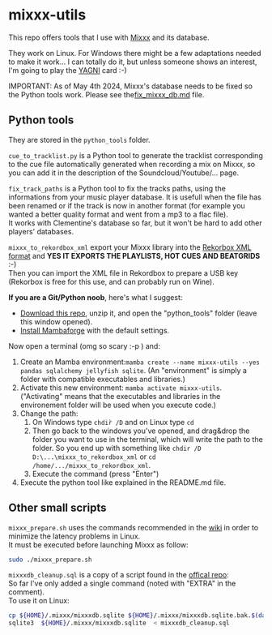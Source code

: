 # mixxx-utils

This repo offers tools that I use with [Mixxx](https://github.com/mixxxdj/mixxx) and its database.  

They work on Linux. For Windows there might be a few adaptations needed to make it work… I can totally do it, but unless someone shows an interest, I'm going to play the [YAGNI](https://en.wikipedia.org/wiki/You_aren%27t_gonna_need_it) card :-)

IMPORTANT: As of May 4th 2024, Mixxx's database needs to be fixed so the Python tools work. Please see the[fix_mixxx_db.md](fix_mixxx_db.md) file.

## Python tools

They are stored in the `python_tools` folder.  

`cue_to_tracklist.py` is a Python tool to generate the tracklist corresponding to the cue file automatically generated when recording a mix on Mixxx, so you can add it in the description of the Soundcloud/Youtube/… page.

`fix_track_paths` is a Python tool to fix the tracks paths, using the informations from your music player database. It is usefull when the file has been renamed or if the track is now in another format (for example you wanted a better quality format and went from a mp3 to a flac file).  
It works with Clementine's database so far, but it won't be hard to add other players' databases.

`mixxx_to_rekordbox_xml` export your Mixxx library into the [Rekorbox XML format](https://cdn.rekordbox.com/files/20200410160904/xml_format_list.pdf) and **YES IT EXPORTS THE PLAYLISTS, HOT CUES AND BEATGRIDS** :-)  
Then you can import the XML file in Rekordbox to prepare a USB key (Rekorbox is free for this use, and can probably run on Wine).

**If you are a Git/Python noob**, here's what I suggest:

- [Download this repo](https://github.com/FrankwaP/mixxx-utils/archive/refs/heads/main.zip), unzip it, and open the "python_tools" folder (leave this window opened).
- [Install Mambaforge](https://mamba.readthedocs.io/en/latest/installation/mamba-installation.html) with the default settings.

Now open a terminal (omg so scary :-p ) and:

1. Create an Mamba environment:`mamba create --name mixxx-utils --yes pandas sqlalchemy jellyfish sqlite`. (An "environment" is simply a folder with compatible executables and libraries.)
2. Activate this new environment: `mamba activate mixxx-utils`. ("Activating" means that the executables and libraries in the environement folder will be used when you execute code.)
3. Change the path:  
   1. On Windows type `chdir̀ /D` and on Linux type `cd`
   2. Then go back to the windows you've opened, and drag&drop the folder you want to use in the terminal, which will write the path to the folder. So you end up with something like `chdir /D D:\...\mixxx_to_rekordbox_xml` or `cd /home/.../mixxx_to_rekordbox_xml`.
   3. Execute the command (press "Enter")
4. Execute the python tool  like explained in the README.md file.

## Other small scripts  

`mixxx_prepare.sh` uses the commands recommended in the [wiki](https://github.com/mixxxdj/mixxx/wiki/Adjusting%20Audio%20Latency)
in order to minimize the latency problems in Linux.  
It must be executed before launching Mixxx as follow:  

```bash
sudo ./mixxx_prepare.sh
```

`mixxxdb_cleanup.sql` is a copy of a script found in the [offical repo](https://github.com/mixxxdj/mixxx/tree/main/tools):  
So far I've only added a single command (noted with "EXTRA" in the comment).  
To use it on Linux:  

```bash
cp ${HOME}/.mixxx/mixxxdb.sqlite ${HOME}/.mixxx/mixxxdb.sqlite.bak.$(date +%y%m%d%H%M)
sqlite3  ${HOME}/.mixxx/mixxxdb.sqlite  < mixxxdb_cleanup.sql
```
